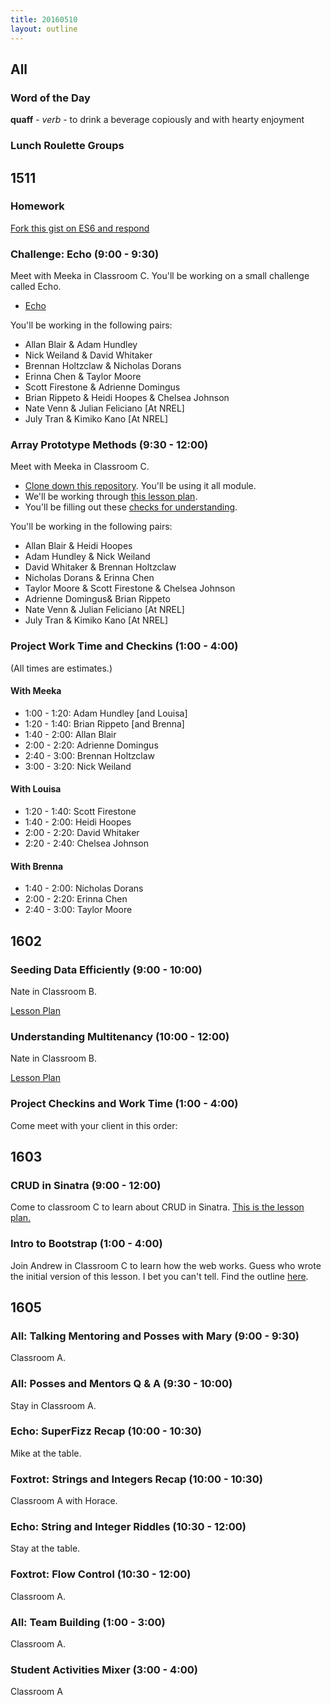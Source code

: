 ```yaml
---
title: 20160510
layout: outline
---
```


## All

### Word of the Day

**quaff** - *verb* - to drink a beverage copiously and with hearty enjoyment

### Lunch Roulette Groups

## 1511

### Homework

[Fork this gist on ES6 and respond](https://gist.github.com/rrgayhart/8435729452a3e3ad8cd3)

### Challenge: Echo (9:00 - 9:30)

Meet with Meeka in Classroom C. You'll be working on a small challenge called Echo.

* [Echo](https://github.com/turingschool/challenges/blob/master/echo.markdown)

You'll be working in the following pairs:

 * Allan Blair & Adam Hundley
 * Nick Weiland & David Whitaker
 * Brennan Holtzclaw & Nicholas Dorans
 * Erinna Chen & Taylor Moore
 * Scott Firestone & Adrienne Domingus
 * Brian Rippeto & Heidi Hoopes & Chelsea Johnson
 * Nate Venn & Julian Feliciano [At NREL]
 * July Tran & Kimiko Kano [At NREL]

### Array Prototype Methods (9:30 - 12:00)

Meet with Meeka in Classroom C.

- [Clone down this repository][mdn]. You'll be using it all module.
- We'll be working through [this lesson plan][apm].
- You'll be filling out these [checks for understanding][cfu].

[mdn]: https://github.com/mdn/advanced-js-fundamentals-ck
[apm]: https://github.com/mdn/advanced-js-fundamentals-ck/tree/gh-pages/tutorials/01-array-prototype-methods
[cfu]: https://gist.github.com/rrgayhart/7b9c8bc4fe78a51196f25f966d055af3

You'll be working in the following pairs:

 * Allan Blair & Heidi Hoopes
 * Adam Hundley & Nick Weiland
 * David Whitaker & Brennan Holtzclaw
 * Nicholas Dorans & Erinna Chen
 * Taylor Moore & Scott Firestone & Chelsea Johnson
 * Adrienne Domingus& Brian Rippeto
 * Nate Venn & Julian Feliciano [At NREL]
 * July Tran & Kimiko Kano [At NREL]

### Project Work Time and Checkins (1:00 - 4:00)

(All times are estimates.)

#### With Meeka

- 1:00 - 1:20: Adam Hundley [and Louisa]
- 1:20 - 1:40: Brian Rippeto [and Brenna]
- 1:40 - 2:00: Allan Blair
- 2:00 - 2:20: Adrienne Domingus
- 2:40 - 3:00: Brennan Holtzclaw
- 3:00 - 3:20: Nick Weiland

#### With Louisa

- 1:20 - 1:40: Scott Firestone
- 1:40 - 2:00: Heidi Hoopes
- 2:00 - 2:20: David Whitaker
- 2:20 - 2:40: Chelsea Johnson

#### With Brenna

- 1:40 - 2:00: Nicholas Dorans
- 2:00 - 2:20: Erinna Chen
- 2:40 - 3:00: Taylor Moore

## 1602


### Seeding Data Efficiently (9:00 - 10:00)

Nate in Classroom B.

[Lesson Plan](https://github.com/turingschool/lesson_plans/blob/master/ruby_03-professional_rails_applications/seeding_data_efficiently.md)

### Understanding Multitenancy (10:00 - 12:00)

Nate in Classroom B.

[Lesson Plan](https://github.com/turingschool/lesson_plans/blob/master/ruby_03-professional_rails_applications/understanding_multitenancy.md)


### Project Checkins and Work Time (1:00 - 4:00)

Come meet with your client in this order:

## 1603

### CRUD in Sinatra (9:00 - 12:00)
Come to classroom C to learn about CRUD in Sinatra. [This is the lesson plan.](https://github.com/turingschool/lesson_plans/blob/master/ruby_02-web_applications_with_ruby/crud_sinatra.markdown)

### Intro to Bootstrap (1:00 - 4:00)
Join Andrew in Classroom C to learn how the web works. Guess who wrote the initial version of this lesson. I bet you can't tell. Find the outline [here](https://github.com/turingschool/lesson_plans/blob/master/ruby_02-web_applications_with_ruby/introduction_to_bootstrap.markdown).


## 1605

### All: Talking Mentoring and Posses with Mary (9:00 - 9:30)

Classroom A.

### All: Posses and Mentors Q & A (9:30 - 10:00)

Stay in Classroom A.

### Echo: SuperFizz Recap (10:00 - 10:30)

Mike at the table.

### Foxtrot: Strings and Integers Recap (10:00 - 10:30)

Classroom A with Horace.

### Echo: String and Integer Riddles (10:30 - 12:00)

Stay at the table.

### Foxtrot: Flow Control (10:30 - 12:00)

Classroom A.

### All: Team Building (1:00 - 3:00)

Classroom A.

### Student Activities Mixer (3:00 - 4:00)

Classroom A
